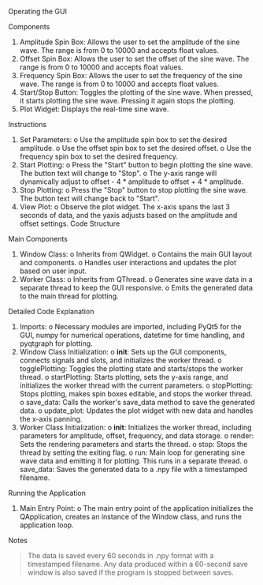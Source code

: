 Operating the GUI

Components
1. Amplitude Spin Box: Allows the user to set the amplitude of the sine wave. The range is
from 0 to 10000 and accepts float values.
2. Offset Spin Box: Allows the user to set the offset of the sine wave. The range is from 0
to 10000 and accepts float values.
3. Frequency Spin Box: Allows the user to set the frequency of the sine wave. The range is
from 0 to 10000 and accepts float values.
4. Start/Stop Button: Toggles the plotting of the sine wave. When pressed, it starts plotting
the sine wave. Pressing it again stops the plotting.
5. Plot Widget: Displays the real-time sine wave.
   
Instructions
1. Set Parameters:
o Use the amplitude spin box to set the desired amplitude.
o Use the offset spin box to set the desired offset.
o Use the frequency spin box to set the desired frequency.
2. Start Plotting:
o Press the "Start" button to begin plotting the sine wave. The button text will
change to "Stop".
o The y-axis range will dynamically adjust to offset - 4 * amplitude to offset + 4 * amplitude.
3. Stop Plotting:
o Press the "Stop" button to stop plotting the sine wave. The button text will change
back to "Start".
4. View Plot:
o Observe the plot widget. The x-axis spans the last 3 seconds of data, and the yaxis
adjusts based on the amplitude and offset settings.
Code Structure

Main Components
1. Window Class:
o Inherits from QWidget.
o Contains the main GUI layout and components.
o Handles user interactions and updates the plot based on user input.
2. Worker Class:
o Inherits from QThread.
o Generates sine wave data in a separate thread to keep the GUI responsive.
o Emits the generated data to the main thread for plotting.

Detailed Code Explanation
1. Imports:
o Necessary modules are imported, including PyQt5 for the GUI, numpy for
numerical operations, datetime for time handling, and pyqtgraph for plotting.
2. Window Class Initialization:
o __init__: Sets up the GUI components, connects signals and slots, and initializes
the worker thread.
o togglePlotting: Toggles the plotting state and starts/stops the worker thread.
o startPlotting: Starts plotting, sets the y-axis range, and initializes the worker
thread with the current parameters.
o stopPlotting: Stops plotting, makes spin boxes editable, and stops the worker
thread.
o save_data: Calls the worker's save_data method to save the generated data.
o update_plot: Updates the plot widget with new data and handles the x-axis
panning.
3. Worker Class Initialization:
o __init__: Initializes the worker thread, including parameters for amplitude,
offset, frequency, and data storage.
o render: Sets the rendering parameters and starts the thread.
o stop: Stops the thread by setting the exiting flag.
o run: Main loop for generating sine wave data and emitting it for plotting. This
runs in a separate thread.
o save_data: Saves the generated data to a .npy file with a timestamped filename.

Running the Application
1. Main Entry Point:
o The main entry point of the application initializes the QApplication, creates an
instance of the Window class, and runs the application loop.

Notes
> The data is saved every 60 seconds in .npy format with a timestamped filename.
> Any data produced within a 60-second save window is also saved if the program is
stopped between saves.
